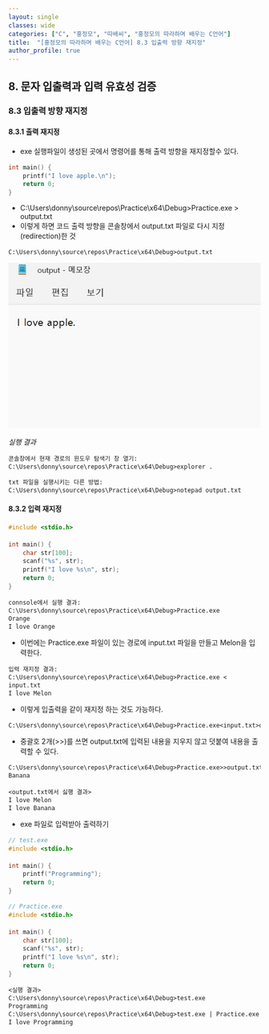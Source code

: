 ```yaml
---
layout: single
classes: wide
categories: ["C", "홍정모", "따배씨", "홍정모의 따라하며 배우는 C언어"]
title:  "[홍정모의 따라하며 배우는 C언어] 8.3 입출력 방향 재지정"
author_profile: true
---
```


## 8. 문자 입출력과 입력 유효성 검증
### 8.3 입출력 방향 재지정
#### 8.3.1 출력 재지정
- exe 실행파일이 생성된 곳에서 명령어를 통해 출력 방향을 재지정할수 있다.

```c
int main() {
	printf("I love apple.\n");
	return 0;
}
```

- C:\Users\donny\source\repos\Practice\x64\Debug>Practice.exe > output.txt
- 이렇게 하면 코드 출력 방향을 콘솔창에서 output.txt 파일로 다시 지정(redirection)한 것

```
C:\Users\donny\source\repos\Practice\x64\Debug>output.txt
```   

![image](/assets/images/tbc/section8/8.3.1.jpg)

*실행 결과*

```
콘솔창에서 현재 경로의 윈도우 탐색기 창 열기:
C:\Users\donny\source\repos\Practice\x64\Debug>explorer .
```

```
txt 파일을 실행시키는 다른 방법: 
C:\Users\donny\source\repos\Practice\x64\Debug>notepad output.txt
```

#### 8.3.2 입력 재지정
```c
#include <stdio.h>

int main() {
	char str[100];
	scanf("%s", str);
	printf("I love %s\n", str);
	return 0;
}
```

```
connsole에서 실행 결과:
C:\Users\donny\source\repos\Practice\x64\Debug>Practice.exe
Orange
I love Orange
```

- 이번에는 Practice.exe 파일이 있는 경로에 input.txt 파일을 만들고 Melon을 입력한다.


```
입력 재지정 결과:
C:\Users\donny\source\repos\Practice\x64\Debug>Practice.exe < input.txt
I love Melon
```

- 이렇게 입출력을 같이 재지정 하는 것도 가능하다.


```
C:\Users\donny\source\repos\Practice\x64\Debug>Practice.exe<input.txt>output.txt
```

- 중괄호 2개(>>)를 쓰면 output.txt에 입력된 내용을 지우지 않고 덧붙여 내용을 출력할 수 있다.


```
C:\Users\donny\source\repos\Practice\x64\Debug>Practice.exe>>output.txt
Banana

<output.txt에서 싫행 결과>
I love Melon
I love Banana
```

- exe 파일로 입력받아 출력하기


```c
// test.exe
#include <stdio.h>

int main() {
	printf("Programming");
	return 0;
}
```

```c
// Practice.exe
#include <stdio.h>

int main() {
	char str[100];
	scanf("%s", str);
	printf("I love %s\n", str);
	return 0;
}
```

```
<실행 결과>
C:\Users\donny\source\repos\Practice\x64\Debug>test.exe
Programming
C:\Users\donny\source\repos\Practice\x64\Debug>test.exe | Practice.exe
I love Programming
```
